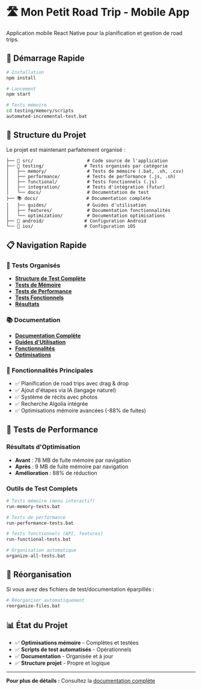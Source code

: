 # 🛣️ Mon Petit Road Trip - Mobile App

Application mobile React Native pour la planification et gestion de road trips.

## 🚀 Démarrage Rapide

```bash
# Installation
npm install

# Lancement
npm start

# Tests mémoire
cd testing/memory/scripts
automated-incremental-test.bat
```

## 📁 Structure du Projet

Le projet est maintenant parfaitement organisé :

```
├── 📂 src/                    # Code source de l'application
├── 🧪 testing/               # Tests organisés par catégorie
│   ├── memory/               # Tests de mémoire (.bat, .sh, .csv)
│   ├── performance/          # Tests de performance (.js, .sh)
│   ├── functional/           # Tests fonctionnels (.js)
│   ├── integration/          # Tests d'intégration (futur)
│   └── docs/                 # Documentation de test
├── 📚 docs/                  # Documentation complète
│   ├── guides/               # Guides d'utilisation
│   ├── features/             # Documentation fonctionnalités
│   └── optimization/         # Documentation optimisations
├── 📱 android/               # Configuration Android
└── 🍎 ios/                   # Configuration iOS
```

## 📋 Navigation Rapide

### 🧪 Tests Organisés
- [**Structure de Test Complète**](testing/README.md)
- [**Tests de Mémoire**](testing/memory/scripts/)
- [**Tests de Performance**](testing/performance/)
- [**Tests Fonctionnels**](testing/functional/)
- [**Résultats**](testing/memory/results/)

### 📚 Documentation
- [**Documentation Complète**](docs/README.md)
- [**Guides d'Utilisation**](docs/guides/)
- [**Fonctionnalités**](docs/features/)
- [**Optimisations**](docs/optimization/)

### 🎯 Fonctionnalités Principales
- ✅ Planification de road trips avec drag & drop
- ✅ Ajout d'étapes via IA (langage naturel)
- ✅ Système de récits avec photos
- ✅ Recherche Algolia intégrée
- ✅ Optimisations mémoire avancées (-88% de fuites)

## 🧪 Tests de Performance

### Résultats d'Optimisation
- **Avant** : 78 MB de fuite mémoire par navigation
- **Après** : 9 MB de fuite mémoire par navigation
- **Amélioration** : 88% de réduction

### Outils de Test Complets
```bash
# Tests mémoire (menu interactif)
run-memory-tests.bat

# Tests de performance  
run-performance-tests.bat

# Tests fonctionnels (API, features)
run-functional-tests.bat

# Organisation automatique
organize-all-tests.bat
```

## 🔄 Réorganisation

Si vous avez des fichiers de test/documentation éparpillés :

```bash
# Réorganiser automatiquement
reorganize-files.bat
```

## 📊 État du Projet

- ✅ **Optimisations mémoire** - Complètes et testées
- ✅ **Scripts de test automatisés** - Opérationnels
- ✅ **Documentation** - Organisée et à jour
- ✅ **Structure projet** - Propre et logique

---

**Pour plus de détails :** Consultez la [documentation complète](docs/README.md)
